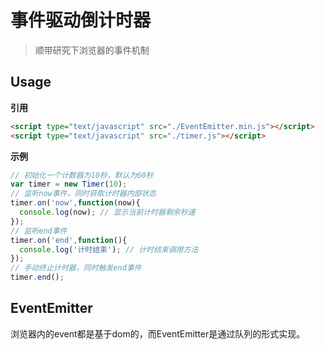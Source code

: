 # 事件驱动倒计时器
> 顺带研究下浏览器的事件机制

## Usage
**引用**
```html
<script type="text/javascript" src="./EventEmitter.min.js"></script>
<script type="text/javascript" src="./timer.js"></script>
```
**示例**
```javascript
// 初始化一个计数器为10秒，默认为60秒
var timer = new Timer(10); 
// 监听now事件，同时获取计时器内部状态
timer.on('now',function(now){
  console.log(now); // 显示当前计时器剩余秒速
});
// 监听end事件
timer.on('end',function(){
  console.log('计时结束'); // 计时结束调用方法
});
// 手动终止计时器，同时触发end事件
timer.end();
```


## EventEmitter
浏览器内的event都是基于dom的，而EventEmitter是通过队列的形式实现。